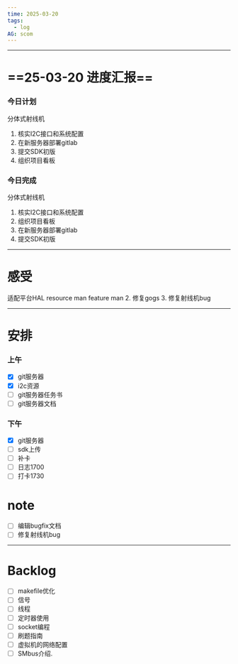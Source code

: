 ```yaml
---
time: 2025-03-20
tags:
  - log
AG: scom
---
```

---
# ==25-03-20 进度汇报==
### 今日计划
分体式射线机
1.  核实I2C接口和系统配置
2.  在新服务器部署gitlab
3.  提交SDK初版
4.  组织项目看板

### 今日完成
分体式射线机
1. 核实I2C接口和系统配置
2. 组织项目看板
3. 在新服务器部署gitlab
4. 提交SDK初版

--- 
# 感受
适配平台HAL
resource man
feature man
2. 修复gogs
3. 修复射线机bug

--- 
# 安排

### 上午
- [x] git服务器
- [x] i2c资源
- [ ] git服务器任务书
- [ ] git服务器文档

### 下午
- [x] git服务器
- [ ] sdk上传
- [ ] 补卡
- [ ] 日志1700
- [ ] 打卡1730
# note
- [ ] 编辑bugfix文档
- [ ] 修复射线机bug

--- 
# Backlog
- [ ] makefile优化
- [ ] 信号
- [ ] 线程
- [ ] 定时器使用
- [ ] socket编程
- [ ] 刷题指南
- [ ] 虚拟机的网络配置
- [ ] SMbus介绍.
